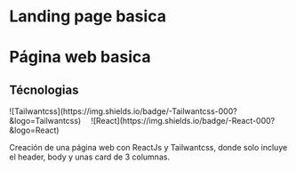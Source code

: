 # Landing page basica

<h1>Página web basica</h1>
<h2>Técnologias</h2>
![Tailwantcss](https://img.shields.io/badge/-Tailwantcss-000?&logo=Tailwantcss)&emsp;
![React](https://img.shields.io/badge/-React-000?&logo=React)&emsp;
<p>Creación de una página web con ReactJs y Tailwantcss, donde solo incluye el header, body y unas card de 3 columnas.</p>